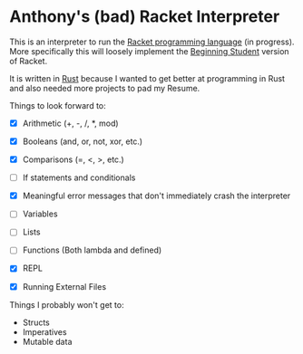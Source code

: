 # Anthony's (bad) Racket Interpreter

This is an interpreter to run the [Racket programming language](https://racket-lang.org/) (in progress). More specifically this will loosely implement the [Beginning Student](https://docs.racket-lang.org/htdp-langs/beginner.html) version of Racket.

It is written in [Rust](https://www.rust-lang.org/) because I wanted to get better at programming in Rust and also needed more projects to pad my Resume.



Things to look forward to:
- [x] Arithmetic (+, -, /, *, mod)
- [x] Booleans (and, or, not, xor, etc.)
- [x] Comparisons (=, <, >, etc.)
- [ ] If statements and conditionals
- [x] Meaningful error messages that don't immediately crash the interpreter
- [ ] Variables
- [ ] Lists
- [ ] Functions (Both lambda and defined)
- [x] REPL
- [x] Running External Files



Things I probably won't get to:
- Structs
- Imperatives
- Mutable data


